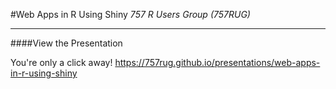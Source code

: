 #Web Apps in R Using Shiny
*757 R Users Group (757RUG)*

-------

####View the Presentation

You're only a click away! https://757rug.github.io/presentations/web-apps-in-r-using-shiny